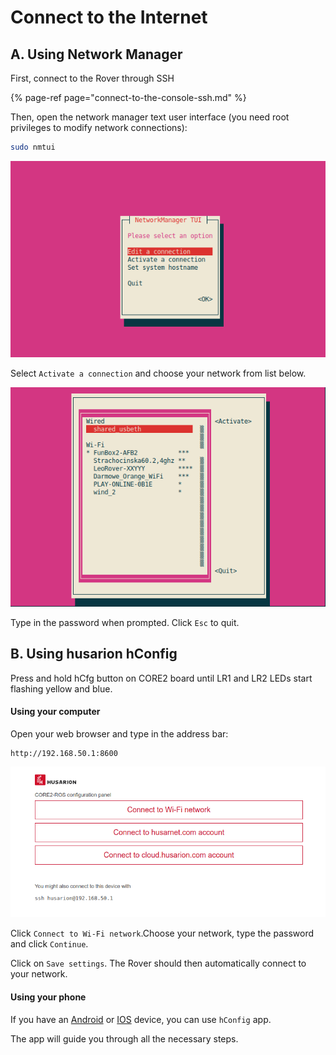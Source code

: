 # Connect to the Internet

## A. Using Network Manager

First, connect to the Rover through SSH

{% page-ref page="connect-to-the-console-ssh.md" %}

Then, open the network manager text user interface \(you need root privileges to modify network connections\):

```bash
sudo nmtui
```

![](../.gitbook/assets/image%20%2822%29.png)

Select `Activate a connection` and choose your network from list below.

![](../.gitbook/assets/image.png)

Type in the password when prompted. Click `Esc` to quit.

## B. Using husarion hConfig

Press and hold hCfg button on CORE2 board until LR1 and LR2 LEDs start flashing yellow and blue.

#### Using your computer

Open your web browser and type in the address bar:

```http
http://192.168.50.1:8600
```

![](../.gitbook/assets/image%20%2826%29.png)

Click `Connect to Wi-Fi network`.Choose your network, type the password and click `Continue`.

Click on `Save settings`. The Rover should then automatically connect to your network.

#### Using your phone

If you have an [Android](https://play.google.com/store/apps/details?id=com.husarion.configtool2) or [IOS](https://itunes.apple.com/pl/app/hconfig/id1283536270?l=pl&mt=8) device, you can use `hConfig` app. 

The app will guide you through all the necessary steps.

